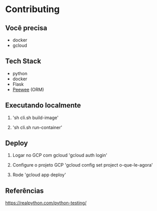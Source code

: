 # Contributing

## Você precisa

- docker
- gcloud

## Tech Stack

- python
- docker
- Flask
- [Peewee](http://docs.peewee-orm.com/en/latest/index.html) (ORM)

## Executando localmente

1. 'sh cli.sh build-image'

2. 'sh cli.sh run-container'

## Deploy

1. Logar no GCP com gcloud 'gcloud auth login'

2. Configure o projeto GCP 'gcloud config set project o-que-le-agora'

3. Rode 'gcloud app deploy'

## Referências

https://realpython.com/python-testing/